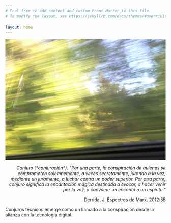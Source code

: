 ```yaml
---
# Feel free to add content and custom Front Matter to this file.
# To modify the layout, see https://jekyllrb.com/docs/themes/#overriding-theme-defaults

layout: home
---
```

![alt text](assets/index.jpg)

<p style='text-align: right;'>
<em>Conjuro (*conjuración*). "Por una parte, la conspiración de quienes se comprometen solemnemente, a veces secretamente, jurando a la vez, mediante un juramento, a luchar contra un poder superior. Por otra parte, conjuro significa la encantación mágica destinada a evocar, a hacer venir por la voz, a convocar un encanto o un espíritu."</em>
</p>
<p style='text-align: right;'>
Derrida, J. Espectros de Marx. 2012:55
</p>

Conjuros técnicos emerge como un llamado a la conspiración desde la alianza con la tecnología digital.

